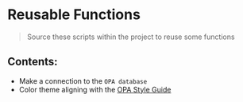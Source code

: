 # Reusable Functions
> Source these scripts within the project to reuse some functions

## Contents:
* Make a connection to the `OPA database`
* Color theme aligning with the [OPA Style Guide](https://github.com/Operational-Performance-and-Analysis/Style_Guide_Packets)